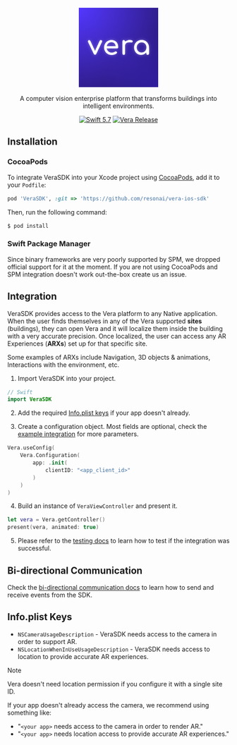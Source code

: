 <p align="center">
    <img alt="Vera: A computer vision enterprise platform that transforms buildings into intelligent environments" src="./Vera.png">
</p>
<p align="center">
A computer vision enterprise platform that transforms buildings into intelligent environments.
</p>

<p align="center">
    <a href="https://developer.apple.com/swift/"><img alt="Swift 5.7" src="https://img.shields.io/badge/swift-5.7-orange.svg?style=flat"></a>
    <a href="https://github.com/resonai/vera-ios-sdk/releases"><img alt="Vera Release" src="https://img.shields.io/github/v/release/resonai/vera-ios-sdk"></a>
</p>

## Installation

### CocoaPods

To integrate VeraSDK into your Xcode project using [CocoaPods](https://cocoapods.org), add it to your `Podfile`:

```ruby
pod 'VeraSDK', :git => 'https://github.com/resonai/vera-ios-sdk'
```

Then, run the following command:

```bash
$ pod install
```

### Swift Package Manager

Since binary frameworks are very poorly supported by SPM, we dropped official support for it at the moment. If you are not using CocoaPods and SPM integration doesn't work out-the-box create us an issue.

## Integration

VeraSDK provides access to the Vera platform to any Native application. When the user finds themselves in any of the Vera supported **sites** (buildings), they can open Vera and it will localize them inside the building with a very accurate precision. Once localized, the user can access any AR Experiences (**ARXs**) set up for that specific site. 

Some examples of ARXs include Navigation, 3D objects & animations, Interactions with the environment, etc.

1. Import VeraSDK into your project.

```swift
// Swift
import VeraSDK
```

2. Add the required [Info.plist keys](#infoplist-keys) if your app doesn't already.

3. Create a configuration object. Most fields are optional, check the [example integration](https://github.com/resonai/vera-ios-sdk/blob/main/Example/VeraSDKExample-CP/ViewController.swift) for more parameters.

```swift
Vera.useConfig(
    Vera.Configuration(
        app: .init(
            clientID: "<app_client_id>"
        )
    )
)
```

4. Build an instance of `VeraViewController` and present it.

```swift
let vera = Vera.getController()
present(vera, animated: true)
```

5. Please refer to the [testing docs](./docs/testing.md) to learn how to test if the integration was successful.

## Bi-directional Communication

Check the [bi-directional communication docs](./docs/bidirectional-communication.md) to learn how to send and receive events from the SDK.

## Info.plist Keys

* `NSCameraUsageDescription` - VeraSDK needs access to the camera in order to support AR.
* `NSLocationWhenInUseUsageDescription` - VeraSDK needs access to location to provide accurate AR experiences.

> [!NOTE]  
> Vera doesn't need location permission if you configure it with a single site ID.

If your app doesn't already access the camera, we recommend using something like:

* "`<your app>` needs access to the camera in order to render AR."
* "`<your app>` needs location access to provide accurate AR experiences."

[spm]: https://github.com/apple/swift-package-manager
[xcode-spm]: https://help.apple.com/xcode/mac/current/#/devb83d64851
